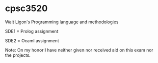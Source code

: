 # cpsc3520
Walt Ligon's Programming language and methodologies 

SDE1 = Prolog assignment

SDE2 = Ocaml assignment

Note: On my honor I have neither given nor received aid on this exam nor the projects.
